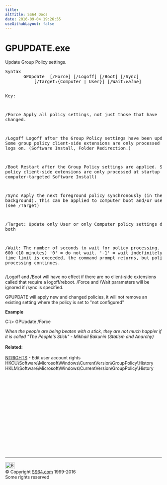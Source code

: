```yaml
---
title:
altTitle: SS64 Docs
date: 2016-09-04 19:26:55
useGithubLayout: false
---
```

<!-- #BeginLibraryItem "/Library/head_nt.lbi" --><!-- #EndLibraryItem --><h1>GPUPDATE.exe</h1> 
<p>Update Group Policy settings.</p>
<pre>Syntax
       GPUpdate  [/Force] [/Logoff] [/Boot] [/Sync]
           [/Target:{Computer | User}] [/Wait:<i>value</i>]

Key:

   /Force         Apply all policy settings, not just those that have changed.

   /Logoff        Logoff after the Group Policy settings have been updated. 
                  Some group policy client-side extensions are only processed when a
                  user logs on. (Software Install, Folder Redirection.)

   /Boot          Restart after the Group Policy settings are applied. 
                  Some group policy client-side extensions are only processed at startup
                  (e.g. computer-targeted Software Install)

   /Sync          Apply the next foreground policy synchronously (in the background).
                  This can be applied to computer boot and/or user logon. (see /Target)

   /Target:       Update only User or only Computer policy settings
                  default = both

   /Wait:          The number of seconds to wait for policy processing.
                  default = 600 (10 minutes)
                  '0'  = do not wait.
                  '-1' = wait indefinitely.
                  If the time limit is exceeded, the command prompt returns,
                  but policy processing continues.</pre>
<p>/Logoff and /Boot will have no effect if there are no client-side extensions called that require a logoff/reboot. /Force and /Wait parameters will be ignored if /sync is specified. </p>
<p> GPUPDATE will apply new and changed policies, it will not remove an existing setting <span class="body">where the policy is set to "not configured" </span></p>
<p><span class="body"><b>Example</b></span></p>
<p><span class="code">C:\&gt; GPUpdate /Force</span></p>
<p><span class="quote"><i>When the people are being beaten with a stick, they are not much happier if it is called "The People's Stick" - Mikhail Bakunin (Statism and Anarchy)</i></span><span class="body"><i><br>
  </i> <br>
  </span> <b>Related:</b><br>
  <br>
<a href="ntrights.html">NTRIGHTS</a> - Edit user account rights<br>
HKCU\Software\Microsoft\Windows\CurrentVersion\GroupPolicy\History<br>
HKLM\Software\Microsoft\Windows\CurrentVersion\GroupPolicy\History</p><!-- #BeginLibraryItem "/Library/foot_nt.lbi" --><p>
<!-- windows300 -->
<ins class="adsbygoogle" style="display:inline-block;width:300px;height:250px" data-ad-client="ca-pub-6140977852749469" data-ad-slot="7649547908"></ins>
<script>
(adsbygoogle = window.adsbygoogle || []).push({});
</script></p>
<hr>
<div id="bl" class="footer"><a href="gpupdate.html#"><img src="../images/top.png" width="30" height="22" alt="Back to the Top"></a></div>
<div id="br" class="footer, tagline">© Copyright <a href="../index.html">SS64.com</a> 1999-2016<br>
Some rights reserved</div><!-- #EndLibraryItem -->

